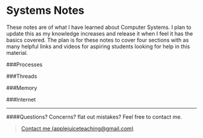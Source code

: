 Systems Notes
=============

These notes are of what I have learned about Computer Systems.  I plan to update this as my knowledge increases and release it when I feel it has the basics covered.  The plan is for these notes to cover four sections with as many helpful links and videos for aspiring students looking for help in this material.


###Processes

###Threads

###Memory 

###Internet



---
####Questions? Concerns? flat out mistakes?  Feel free to contact me.

> [Contact me (applejuiceteaching@gmail.com)](mailto:applejuiceteaching@gmail.com)